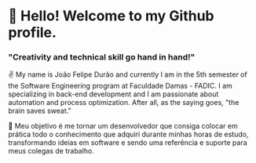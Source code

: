 # 👋 Hello! Welcome to my Github profile.
### "Creativity and technical skill go hand in hand!"

✌️ My name is João Felipe Durão and currently I am in the 5th semester of the Software Engineering program at Faculdade Damas - FADIC. 
I am specializing in back-end development and I am passionate about automation and process optimization. After all, as the saying goes, "the brain saves sweat." 

🔭 Meu objetivo é me tornar um desenvolvedor que consiga colocar em prática todo o conhecimento que adquiri durante 
minhas horas de estudo, transformando ideias em software e sendo uma referência e suporte para meus colegas de trabalho.

